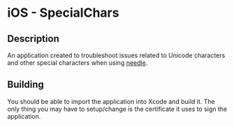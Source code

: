 # iOS - SpecialChars

## Description
An application created to troubleshoot issues related to Unicode characters and other special characters
when using [needle](https://github.com/mwrlabs/needle).

## Building
You should be able to import the application into Xcode and build it. The only thing you may have to setup/change
is the certificate it uses to sign the application.

